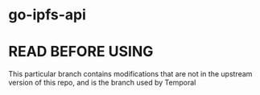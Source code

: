 # go-ipfs-api

# READ BEFORE USING

This particular branch contains modifications that are not in the upstream version of this repo, and is the branch used by Temporal
